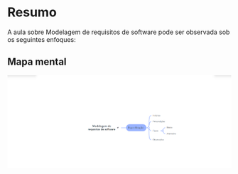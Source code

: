 # Resumo

A aula sobre Modelagem de requisitos de software pode ser observada sob os seguintes enfoques:

## Mapa mental

![Mapa mental da aula](../../../../../images/engenharia_de_software/engenharia2_3.png)
